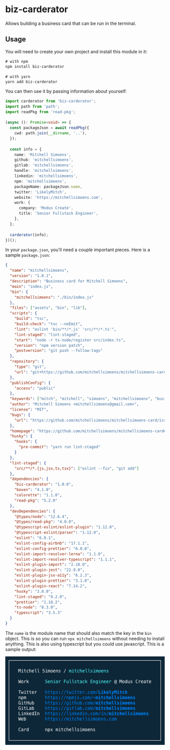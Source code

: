 # biz-carderator

Allows building a business card that can be run in the terminal.

## Usage

You will need to create your own project and install this module in it:

```shell
# with npm
npm install biz-carderator

# with yarn
yarn add biz-carderator
```

You can then use it by passing information about yourself:

```typescript
import carderator from 'biz-carderator';
import path from 'path';
import readPkg from 'read-pkg';

(async (): Promise<void> => {
  const packageJson = await readPkg({
    cwd: path.join(__dirname, '..'),
  });

  const info = {
    name: 'Mitchell Simoens',
    github: 'mitchellsimoens',
    gitlab: 'mitchellsimoens',
    handle: 'mitchellsimoens',
    linkedin: 'mitchellsimoens',
    npm: 'mitchellsimoens',
    packageName: packageJson.name,
    twitter: 'LikelyMitch',
    website: 'https://mitchellsimoens.com',
    work: {
      company: 'Modus Create',
      title: 'Senior Fullstack Engineer',
    },
  };

  carderator(info);
})();
```

In your `package.json`, you'll need a couple important pieces. Here is a sample `package.json`:

```json
{
  "name": "mitchellsimoens",
  "version": "1.0.1",
  "description": "Business card for Mitchell Simoens",
  "main": "index.js",
  "bin": {
    "mitchellsimoens": "./bin/index.js"
  },
  "files": ["assets", "bin", "lib"],
  "scripts": {
    "build": "tsc",
    "build:check": "tsc --noEmit",
    "lint": "eslint 'bin/**/*.js' 'src/**/*.ts'",
    "lint-staged": "lint-staged",
    "start": "node -r ts-node/register src/index.ts",
    "version": "npm version patch",
    "postversion": "git push --follow-tags"
  },
  "repository": {
    "type": "git",
    "url": "git+https://github.com/mitchellsimoens/mitchellsimoens-card.git"
  },
  "publishConfig": {
    "access": "public"
  },
  "keywords": ["mitch", "mitchell", "simoens", "mitchellsimoens", "business card", "e-card", "card"],
  "author": "Mitchell Simoens <mitchellsimoens@gmail.com>",
  "license": "MIT",
  "bugs": {
    "url": "https://github.com/mitchellsimoens/mitchellsimoens-card/issues"
  },
  "homepage": "https://github.com/mitchellsimoens/mitchellsimoens-card#readme",
  "husky": {
    "hooks": {
      "pre-commit": "yarn run lint-staged"
    }
  },
  "lint-staged": {
    "src/**/*.{js,jsx,ts,tsx}": ["eslint --fix", "git add"]
  },
  "dependencies": {
    "biz-carderator": "1.0.0",
    "boxen": "4.1.0",
    "colorette": "1.1.0",
    "read-pkg": "5.2.0"
  },
  "devDependencies": {
    "@types/node": "12.6.4",
    "@types/read-pkg": "4.0.0",
    "@typescript-eslint/eslint-plugin": "1.12.0",
    "@typescript-eslint/parser": "1.12.0",
    "eslint": "6.0.1",
    "eslint-config-airbnb": "17.1.1",
    "eslint-config-prettier": "6.0.0",
    "eslint-import-resolver-lerna": "1.1.0",
    "eslint-import-resolver-typescript": "1.1.1",
    "eslint-plugin-import": "2.18.0",
    "eslint-plugin-jest": "22.9.0",
    "eslint-plugin-jsx-a11y": "6.2.3",
    "eslint-plugin-prettier": "3.1.0",
    "eslint-plugin-react": "7.14.2",
    "husky": "3.0.0",
    "lint-staged": "9.2.0",
    "prettier": "1.18.2",
    "ts-node": "8.3.0",
    "typescript": "3.5.3"
  }
}
```

The `name` is the module name that should also match the key in the `bin` object. This is so you can run `npx mitchellsimoens` without needing to install anything. This is also using typescript but you could use javascript. This is a sample output:

<center><img width="550" style="margin-bottom: 20px;" src="assets/sample.png" /></center>
